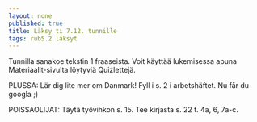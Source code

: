 ```yaml
---
layout: none
published: true
title: Läksy ti 7.12. tunnille
tags: rub5.2 läksyt
---
```

Tunnilla sanakoe tekstin 1 fraaseista. Voit käyttää lukemisessa apuna Materiaalit-sivulta löytyviä Quizlettejä. 

PLUSSA:
Lär dig lite mer om Danmark! Fyll i s. 2 i arbetshäftet. Nu får du googla ;)

POISSAOLIJAT:
Täytä työvihkon s. 15. Tee kirjasta s. 22 t. 4a, 6, 7a-c.
